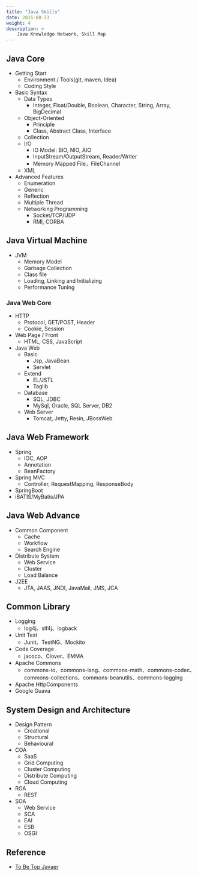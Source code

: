 ```yaml
---
title: "Java Skills"
date: 2015-08-23
weight: 4
description: >
    Java Knowledge Network, Skill Map
---
```


## Java Core

+ Getting Start
    * Environment / Tools(git, maven, Idea)
    * Coding Style
+ Basic Syntax
    * Data Types
        - Integer, Float/Double, Boolean, Character, String, Array, BigDecimal
    * Object-Oriented
        - Principle
        - Class, Abstract Class, Interface
    * Collection
    * I/O
        - IO Model: BIO, NIO, AIO
        - InputStream/OutputStream, Reader/Writer
        - Memory Mapped File，FileChannel
    * XML
+ Advanced Features
    * Enumeration
    * Generic
    * Reflection
    * Multiple Thread
    * Networking Programming
        - Socket/TCP/UDP
        - RMI, CORBA

## Java Virtual Machine

+ JVM
    * Memory Model
    * Garbage Collection
    * Class file
    * Loading, Linking and Initializing
    * Performance Tuning

### Java Web Core

+ HTTP
    * Protocol, GET/POST, Header
    * Cookie, Session
+ Web Page / Front
    * HTML, CSS, JavaScript
+ Java Web
    * Basic
        - Jsp, JavaBean
        - Servlet
    * Extend
        - EL/JSTL
        - Taglib
    * Database
        - SQL, JDBC
        - MySql, Oracle, SQL Server, DB2
    * Web Server
        - Tomcat, Jetty, Resin, JBossWeb

## Java Web Framework

+ Spring
    + IOC, AOP
    + Annotation
    + BeanFactory
+ Spring MVC
    + Controller, RequestMapping, ResponseBody
+ SpringBoot
+ iBATIS/MyBatis/JPA

## Java Web Advance

+ Common Component
    * Cache
    * Workflow
    * Search Engine
+ Distribute System
    * Web Service
    * Cluster
    * Load Balance
+ J2EE
    - JTA, JAAS, JNDI, JavaMail, JMS, JCA

## Common Library

* Logging
    + log4j、slf4j、logback
* Unit Test
    + Junit、TestNG、Mockito
* Code Coverage
    + jacoco、Clover、EMMA
* Apache Commons
    + commons-io、commons-lang、commons-math、commons-codec、commons-collections、commons-beanutils、commons-logging
* Apache HttpComponents
* Google Guava
  
## System Design and Architecture

+ Design Pattern
    * Creational
    * Structural
    * Behavioural
+ COA
    * SaaS
    * Grid Computing
    * Cluster Computing
    * Distribute Computing
    * Cloud Computing
+ ROA
    * REST
+ SOA
    * Web Service
    * SCA
    * EAI
    * ESB
    * OSGI

## Reference

+ [To Be Top Javaer](https://github.com/hollischuang/toBeTopJavaer)